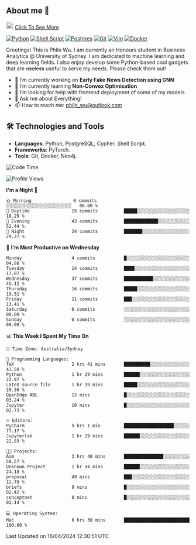## About me 🤗

<a href="#"><img src="https://media.giphy.com/media/hvRJCLFzcasrR4ia7z/giphy.gif" width="20px" height="20px"></a> [Click To See More](https://philowu.notion.site/philowu/Philo-Hao-Wu-8bc7b2a81217493399d7db22df70fbfd)

[![Python](https://img.shields.io/badge/python-3670A0?style=for-the-badge&logo=python&logoColor=ffdd54)](#)
[![Shell Script](https://img.shields.io/badge/shell_script-%23121011.svg?style=for-the-badge&logo=gnu-bash&logoColor=white)](#)
[![Postgres](https://img.shields.io/badge/postgres-%23316192.svg?style=for-the-badge&logo=postgresql&logoColor=white)](#)
[![Git](https://img.shields.io/badge/git-%23F05033.svg?style=for-the-badge&logo=git&logoColor=white)](#)
[![Vim](https://img.shields.io/badge/VIM-%2311AB00.svg?style=for-the-badge&logo=vim&logoColor=white)](#)
[![Docker](https://img.shields.io/badge/docker-%230db7ed.svg?style=for-the-badge&logo=docker&logoColor=white)](#)

Greetings! This is Philo Wu. I am currently an Honours student in Business Analytics \@ University of Sydney. I am dedicated to machine learning and deep learning fields. I also enjoy develop some Python-based cool gadgets that are ~~useless~~ useful to serve my needs. Please check them out!

- 🔭 I’m currently working on **Early Fake News Detection using GNN**
- 🌱 I’m currently learning **Non-Convex Optimisation**
- 🤔 I’m looking for help with frontend deployment of some of my models
- 💬 Ask me about Everything!
- 📫 How to reach me: philo_wu@outlook.com

## 🛠 Technologies and Tools
- **Languages**: Python, PostgreSQL, Cypher, Shell Script.
- **Frameworks**: PyTorch.
- **Tools**: Git, Docker, Neo4j.

<!--START_SECTION:waka-->
![Code Time](http://img.shields.io/badge/Code%20Time-85%20hrs%2020%20mins-blue)

![Profile Views](http://img.shields.io/badge/Profile%20Views-0-blue)

**I'm a Night 🦉** 

```text
🌞 Morning                0 commits           ░░░░░░░░░░░░░░░░░░░░░░░░░   00.00 % 
🌆 Daytime                15 commits          █████░░░░░░░░░░░░░░░░░░░░   18.29 % 
🌃 Evening                43 commits          █████████████░░░░░░░░░░░░   52.44 % 
🌙 Night                  24 commits          ███████░░░░░░░░░░░░░░░░░░   29.27 % 
```
📅 **I'm Most Productive on Wednesday** 

```text
Monday                   4 commits           █░░░░░░░░░░░░░░░░░░░░░░░░   04.88 % 
Tuesday                  14 commits          ████░░░░░░░░░░░░░░░░░░░░░   17.07 % 
Wednesday                37 commits          ███████████░░░░░░░░░░░░░░   45.12 % 
Thursday                 16 commits          █████░░░░░░░░░░░░░░░░░░░░   19.51 % 
Friday                   11 commits          ███░░░░░░░░░░░░░░░░░░░░░░   13.41 % 
Saturday                 0 commits           ░░░░░░░░░░░░░░░░░░░░░░░░░   00.00 % 
Sunday                   0 commits           ░░░░░░░░░░░░░░░░░░░░░░░░░   00.00 % 
```


📊 **This Week I Spent My Time On** 

```text
🕑︎ Time Zone: Australia/Sydney

💬 Programming Languages: 
TeX                      2 hrs 41 mins       ██████████░░░░░░░░░░░░░░░   41.50 % 
Python                   1 hr 29 mins        ██████░░░░░░░░░░░░░░░░░░░   22.97 % 
LaTeX source file        1 hr 19 mins        █████░░░░░░░░░░░░░░░░░░░░   20.36 % 
OpenEdge ABL             12 mins             █░░░░░░░░░░░░░░░░░░░░░░░░   03.24 % 
Jupyter                  10 mins             █░░░░░░░░░░░░░░░░░░░░░░░░   02.73 % 

🔥 Editors: 
PyCharm                  5 hrs 1 min         ███████████████████░░░░░░   77.17 % 
Jupyterlab               1 hr 29 mins        ██████░░░░░░░░░░░░░░░░░░░   22.83 % 

🐱‍💻 Projects: 
Asm                      3 hrs 48 mins       ███████████████░░░░░░░░░░   58.57 % 
Unknown Project          1 hr 34 mins        ██████░░░░░░░░░░░░░░░░░░░   24.18 % 
proposal                 49 mins             ███░░░░░░░░░░░░░░░░░░░░░░   12.70 % 
briefs                   9 mins              █░░░░░░░░░░░░░░░░░░░░░░░░   02.42 % 
conceptnet               8 mins              █░░░░░░░░░░░░░░░░░░░░░░░░   02.14 % 

💻 Operating System: 
Mac                      6 hrs 30 mins       █████████████████████████   100.00 % 
```


 Last Updated on 16/04/2024 12:30:51 UTC
<!--END_SECTION:waka-->
